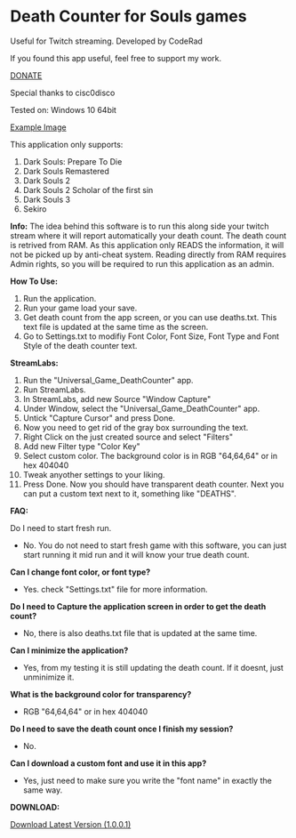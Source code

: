 # Death Counter for Souls games
Useful for Twitch streaming.
Developed by CodeRad

If you found this app useful, feel free to support my work.
<p><a href="paypal.me/KonradJablonski" target="_blank">DONATE</a></p>

Special thanks to cisc0disco

Tested on: Windows 10 64bit

<p><a href="https://drive.google.com/file/d/1Q4HwfYyeT9CugoCZBBgBlpZ4iTeaAO5p/preview" target="_blank">Example Image</a></p>

This application only supports:
<ol>
<li>Dark Souls: Prepare To Die</li>
<li>Dark Souls Remastered</li>
<li>Dark Souls 2</li>
<li>Dark Souls 2 Scholar of the first sin</li>
<li>Dark Souls 3</li>
<li>Sekiro</li>
</ol>
<b>Info:</b>
The idea behind this software is to run this along side your twitch stream where it will report automatically your death count.
The death count is retrived from RAM. As this application only READS the information, it will not be picked up by anti-cheat system.
Reading directly from RAM requires Admin rights, so you will be required to run this application as an admin.

<b>How To Use:</b>
1. Run the application.
2. Run your game load your save. 
3. Get death count from the app screen, or you can use deaths.txt. This text file is updated at the same time as the screen.
4. Go to Settings.txt to modifiy Font Color, Font Size, Font Type and Font Style of the death counter text.

<b>StreamLabs: </b>
1. Run the "Universal_Game_DeathCounter" app.
2. Run StreamLabs.
3. In StreamLabs, add new Source "Window Capture"
4. Under Window, select the "Universal_Game_DeathCounter" app.
5. Untick "Capture Cursor" and press Done.
6. Now you need to get rid of the gray box surrounding the text. 
7. Right Click on the just created source and select "Filters"
8. Add new Filter type "Color Key"
9. Select custom color. The background color is in RGB "64,64,64" or in hex 404040
10. Tweak anyother settings to your liking.
11. Press Done.
Now you should have transparent death counter. Next you can put a custom text next to it, something like "DEATHS".

<b>FAQ:</b>

Do I need to start fresh run.
* No. You do not need to start fresh game with this software, you can just start running it mid run and it will know your true death count.

<B>Can I change font color, or font type?</b>
* Yes. check "Settings.txt" file for more information.

<b>Do I need to Capture the application screen in order to get the death count?</b>
* No, there is also deaths.txt file that is updated at the same time. 

<b>Can I minimize the application?</b>
* Yes, from my testing it is still updating the death count. If it doesnt, just unminimize it. 

<b>What is the background color for transparency?</b>
* RGB "64,64,64" or in hex 404040

<b>Do I need to save the death count once I finish my session?</b>
* No.

<b>Can I download a custom font and use it in this app?</b>
* Yes, just need to make sure you write the "font name" in exactly the same way.

<b>DOWNLOAD:</b>
<p><a href="https://drive.google.com/file/d/1Pfadc6U2pCSDthqK4_OchblXczQdnoI4/view?usp=sharing">Download Latest Version (1.0.0.1)</a></p>
